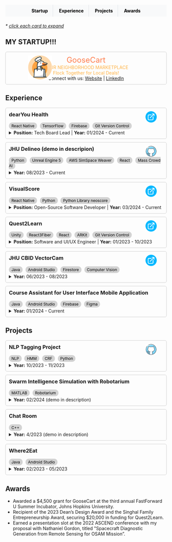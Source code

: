 <style>
.experience-card {
  border: 1px solid #ccc;
  border-radius: 5px;
  padding: 10px;
  margin-bottom: 10px;
  cursor: pointer; /* Add cursor pointer to indicate clickable */
  transition: transform 0.3s ease; /* Add transition for smooth animation */
  position: relative;
}

.experience-card:hover {
  transform: scale(1.05); /* Enlarge the card on hover */
}

.experience-card h3 {
  margin-top: 0;
}

.experience-card p {
  margin: 5px 0;
}

.experience-card ul {
  margin-top: 5px;
  margin-bottom: 5px;
}

.experience-card li {
  margin-left: 20px;
}

.experience-card .skills {
  margin-top: 5px;
}

.experience-card .skills span {
  background-color: #D3D3D3;
  color: #000000;
  padding: 3px 8px;
  border-radius: 10px;
  margin-right: 5px;
  font-size: 12px;
}

.external-link {
  position: absolute;
  top: 10px;
  right: 30px;
  width: 35px;
  height: 35px;
  cursor: pointer;
}
.goosecart-logo {
  position: absolute;
  top: 10px;
  left: 70px;
  width: 75px;
  height: 75px;
  cursor: pointer;
}
</style>

<script>
// JavaScript to toggle expand/collapse when clicking on the card title
document.addEventListener("DOMContentLoaded", function() {
  var cards = document.querySelectorAll('.experience-card');
  cards.forEach(function(card) {
    var title = card.querySelector('h3');
    var details = card.querySelector('details');
    title.addEventListener('click', function() {
      details.open = !details.open;
    });
  });
});
</script>

<!-- <div>
<a href="https://www.jingman-wang.me/en/about/#skills" class="external-link" target="_blank"> check Michelle's skills
</a>
</div> -->

<div style="background-color: #f8f9fa; padding: 10px 0; text-align: center; margin-bottom: 20px;">
  <a href="#startup" style="padding: 10px 15px; text-decoration: none; color: black; font-weight: bold; border-right: 1px solid #dee2e6;">Startup</a>
  <a href="#experience" style="padding: 10px 15px; text-decoration: none; color: black; font-weight: bold; border-right: 1px solid #dee2e6;">Experience</a>
  <a href="#projects" style="padding: 10px 15px; text-decoration: none; color: black; font-weight: bold; border-right: 1px solid #dee2e6;">Projects</a>
  <a href="#awards" style="padding: 10px 15px; text-decoration: none; color: black; font-weight: bold;">Awards</a>
</div>

_* <u>click each card to expand_</u>

## <div id="startup">MY STARTUP!!!</div>
<div class="experience-card" id="project1">
  <a href="https://www.goose-cart.com/" class="goosecart-logo" target="_blank">
      <img src="rounded_goosecart.png" />
  </a>
  <div style="text-align: center;">
    <!-- goosecart with light orange color and centered -->
    <div style="font-size: 24px; color: #ff7f50">GooseCart</div>
    <div style="font-size: 14px; color: #ffb347;">YOUR NEIGHBORHOOD MARKETPLACE</div>
    <div style="font-size: 14px; color: #ffb347;">Flock Together for Local Deals!</div>
    <div style="font-size: 14px;">
      Connect with us:
      <a href="https://www.goose-cart.com/" class="connection-link" target="_blank">Website</a>
       | 
      <a href="https://www.linkedin.com/company/goosecart/" class="connection-link" target="_blank"> LinkedIn</a>
    </div>
  </div>
</div>

## <div id="experience">Experience</div>
<div class="experience-card" id="project1">
  <h3>dearYou Health</h3>
  <a href="https://www.dearyouhealth.org/" class="external-link" target="_blank">
    <img src="ext_link_icon.png" />
  </a>
  <p class="skills">
    <span>React Native</span>
    <span>TensorFlow</span>
    <span>Firebase</span>
    <span>Git Version Control</span>
  </p>
  <details>
    <summary><strong>Position:</strong> Tech Board Lead | <strong>Year:</strong> 01/2024 - Current</summary>
    <!-- Your detailed content for Project Name 1 goes here -->
    <p><strong>Overview:</strong> DearYou Health is a youth-powered nonprofit dedicated to providing culturally-competent mental health support to underrepresented high school and college students, bridging connections to various therapy modalities and fostering an inclusive environment for prioritizing well-being.</p>
    <p><strong>Key Contributions:</strong></p>
    <ul>
      <li>Cross-Platform Compatibility: Spearheaded the tech team in utilizing React Native to ensure seamless user experience across various devices.</li>
      <li>AI-Driven Matching Algorithm: Implemented a sophisticated AI algorithm utilizing TensorFlow for precise matching of students with suitable counselors/therapists. This involved intricate neural network design and parameter fine-tuning to achieve exceptional accuracy and efficiency.</li>
      <li>Enhanced Functionality: Integrated Firebase for secure user authentication and data storage. Incorporated third-party APIs to verify therapist credentials, ensuring user safety and enhancing app functionality.</li>
    </ul>
  </details>
</div>

<div class="experience-card" id="project3">
  <h3>JHU Delineo (demo in descripion)</h3>
  <a href="https://github.com/Delineo-Disease-Modeling" class="external-link" target="_blank">
    <img src="github_icon.png" />
  </a>
  <p class="skills">
    <span>Python</span>
    <span>Unreal Engine 5</span>
    <span>AWS SimSpace Weaver</span>
    <span>React</span>
    <span>Mass Crowd AI</span>
  </p>
  <details>
    <summary><strong>Year:</strong> 08/2023 - Current</summary>
    <!-- Your detailed content for Project Name 1 goes here -->
    <p><strong>Overview:</strong> The Delineo Disease Modeling Project aims to revolutionize infectious disease spread modeling by creating a massively parallel, scalable system. Our goal is to assess the impact of non-pharmaceutical interventions (NPIs) and events on disease spread, envisioning populations in highly localized "modules" comprising people, dwellings, and community spaces.</p>
    <p><strong>Key Contributions:</strong></p>
    <ul>
      <li>Designed and integrated features in the new algorithm enabling the retrieval of disease information and real-time tracking of disease timelines for newly infected individuals, enhancing the accuracy and reducing the simulation time by 20%.</li>
      <li>Collaborated with AWS to integrate Mass Crowd AI for simulating crowd movement and infection patterns in airports on UE5, enhancing disease spread modeling accuracy.</li>
      <li>Utilized AWS SimSpace Weaver and the social force model to run and visualize a spatial simulation of approximately 240,000
      entities moving between facilities and simulating the spread of disease.</li>
      <li>Developed the "Intervention Manager" module, allowing users to define and apply interventions within simulations, utilizing Python for backend logic and React for frontend implementation.</li>
    </ul>
    <p>This is a demo of the airport simulation working with AWS.</p>
    <video controls width="300">
      <source src="predefined_path_spawn.mp4" type="video/mp4">
    </video>
  </details>
</div>

<div class="experience-card" id="project1">
  <h3>VisualScore</h3>
  <a href="https://visual-score.com/" class="external-link" target="_blank">
    <img src="ext_link_icon.png" />
  </a>
  <p class="skills">
    <span>React Native</span>
    <span>Python</span>
    <span>Python Library neoscore</span>
  </p>
  <details>
    <summary><strong>Position:</strong> Open-Source Software Developer | <strong>Year:</strong> 03/2024 - Current</summary>
    <!-- Your detailed content for Project Name 1 goes here -->
    <p><strong>Overview:</strong> In collaboration with OSPO's FOSSProF and supported by the Peabody Launch Grant, VisualScore is an innovative open-source project aimed at revolutionizing digital sheet music creation. This project leverages the neoscore Python library to offer composers unprecedented flexibility and ease in creating digital scores through an intuitive drag-and-drop interface.</p>
  
  </details>
</div>

<div class="experience-card" id="project2">
  <h3>Quest2Learn</h3>
  <a href="https://www.q2l.app/" class="external-link" target="_blank">
    <img src="ext_link_icon.png" />
  </a>
  <p class="skills">
    <span>Unity</span>
    <span>React3Fiber</span>
    <span>React</span>
    <span>ARKit</span>
    <span>Git Version Control</span>
  </p>
  <details>
    <summary><strong>Position:</strong> Software and UI/UX Engineer | <strong>Year:</strong> 01/2023 - 10/2023</summary>
    <!-- Your detailed content for Project Name 1 goes here -->
    <p><strong>Overview:</strong> Quest2Learn revolutionizes science education by transforming any environment into an immersive laboratory through augmented reality.</p>
    <p><strong>Key Contributions:</strong></p>
    <ul>
      <li>Cutting-Edge Technologies: Utilized Unity and React3Fiber to create immersive AR environments with hyperrealistic 3D model construction and interactive functionalities.</li>
      <li>University Collaboration: Collaborated with CUHK University in Hong Kong to design user-centered modules, combining React for frontend development and Unity for interactive simulations.</li>
      <li>Enhanced User Satisfaction: Resulted in a significant 15% improvement in user satisfaction through the seamless integration of technology and user-centered design principles.</li>
    </ul>
    <p><strong>Testing and Optimization:</strong></p>
    <ul>
      <li>Conducted comprehensive unit, system, and usability testing to ensure app functionality and optimization.</li>
      <li>Gathered insights through user interviews, refining the user experience to achieve maximum engagement and satisfaction.</li>
    </ul>
  </details>
</div>



<div class="experience-card" id="project4">
  <h3>JHU CBID VectorCam</h3>
  <a href="https://cbidvectorcam.wordpress.com/" class="external-link" target="_blank">
    <img src="ext_link_icon.png" />
  </a>
  <p class="skills">
    <span>Java</span>
    <span>Android Studio</span>
    <span>Firestore</span>
    <span>Computer Vision</span>
  </p>
  <details>
    <summary><strong>Year:</strong> 06/2023 - 08/2023</summary>
    <!-- Your detailed content for Project Name 1 goes here -->
    <p><strong>Overview:</strong> A portable, easy-to-use field tool that allows entomologists to accurately speciate different mosquito species to help malaria intervention efforts.</p>
    <p><strong>Key Contributions:</strong></p>
    <ul>
      <li>Developed an Android app for vector surveillance, providing vector control in malaria prevention and elimination in sub-Saharan Africa. Leveraged Java and Android Studio to improve mosquito classification accuracy.</li>
      <li>Engineered a robust Firebase-based data transmission system, ensuring secure and efficient transfer of user-generated mosquito data to the cloud, with offline functionality for data integrity in challenging conditions.</li>
      <li>Implemented advanced image processing and computer vision technique (YOLO - you only look once) for rapid mosquito analysis, resulting in a remarkable 40% accuracy improvement.</li>
    </ul>
  </details>
</div>

<div class="experience-card" id="project_work">
  <h3>Course Assistant for User Interface Mobile Application</h3>
  <p class="skills">
    <span>Java</span>
    <span>Android Studio</span>
    <span>Firebase</span>
    <span>Figma</span>
  </p>
  <details>
    <summary><strong>Year:</strong> 01/2024 - Current</summary>
    <!-- Your detailed content for Project Name 1 goes here -->
    <p><strong>Overview:</strong> Debugging code for students, conducting UI/UX research, hosting office hours for student support, and participating in educational team meetings to enhance the learning experience.</p>
  </details>
</div>

## <div id="projects">Projects</div>



<div class="experience-card" id="project5">
  <h3>NLP Tagging Project</h3>
  <a href="https://github.com/michellewww/NLP-HW6-Tagging" class="external-link" target="_blank">
    <img src="github_icon.png" />
  </a>
  <p class="skills">
    <span>NLP</span>
    <span>HMM</span>
    <span>CRF</span>
    <span>Python</span>
  </p>
  <details>
    <summary><strong>Year:</strong> 10/2023 - 11/2023</summary>
    <!-- Your detailed content for Project Name 1 goes here -->
    <p><strong>Overview:</strong> Attained over 95% accuracy in tag prediction utilizing taggers based on HMM and CRF, incorporating a biRNN for context feature extraction.</p>
  </details>
</div>

<div class="experience-card" id="project8">
  <h3> Swarm Intelligence Simulation with Robotarium</h3>
  <p class="skills">
    <span>MATLAB</span>
    <span>Robotarium</span>
  </p>
  <details>
    <summary><strong>Year:</strong> 02/2024 (demo in description)</summary>
    <p><strong>Overview:</strong> 
    The Swarm Intelligence Simulation Project focuses on the simulation of complex swarm behaviors among robots, leveraging MATLAB and the Robotarium toolkit. It explores the intricate dynamics of repulsion, orientation, and attraction within artificial swarm intelligence systems.
    </p>
    <video controls width="300">
      <source src="robotarium.mov" type="video/mp4">
    </video>
  </details>
</div>

<div class="experience-card" id="project6">
  <h3>Chat Room</h3>
  <p class="skills">
    <span>C++</span>
  </p>
  <details>
    <summary><strong>Year:</strong> 4/2023 (demo in description)</summary>
    <!-- Your detailed content for Project Name 1 goes here -->
    <p><strong>Overview:</strong> The chat client program delivers real-time, synchronous communication through TCP/IP protocol, ensuring robust and efficient message exchanges. Advanced synchronization techniques, including mutexes, guard objects, and semaphores, are employed to maintain harmony between multiple threads.</p>
    <img src="chatroom.png" alt="chatroom demonstration">
  </details>
</div>

<div class="experience-card" id="project7">
  <h3>Where2Eat</h3>
  <p class="skills">
    <span>Java</span>
    <span>Android Studio</span>
  </p>
  <details>
    <summary><strong>Year:</strong> 02/2023 - 05/2023</summary>
    <p><strong>Overview:</strong> 
    <ul>
      <li>Streamlines group meal planning by recommending dining spots based on collective preferences, eliminating repetitive communication.</li>
      <li>Utilizes advanced analysis of individual preferences within any group (friends, colleagues) to ensure an optimal dining experience for all.</li>
    </ul>    
    </p>
  </details>
</div>




## <div id="awards">Awards</div>
<ul>
  <li>Awarded a $4,500 grant for GooseCart at the third annual FastForward U Summer Incubator, Johns Hopkins University.
  </li>
  <li>Recipient of the 2023 Dean’s Design Award and the Singhal Family Entrepreneurship Award, securing $20,000 in funding for Quest2Learn.</li>
  <li>Earned a presentation slot at the 2022 ASCEND conference with my proposal with Nathaniel Gordon, titled "Spacecraft Diagnostic Generation from Remote Sensing for OSAM Mission”.</li>
</ul>